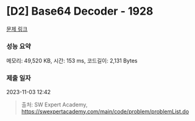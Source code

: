 # [D2] Base64 Decoder - 1928 

[문제 링크](https://swexpertacademy.com/main/code/problem/problemDetail.do?contestProbId=AV5PR4DKAG0DFAUq) 

### 성능 요약

메모리: 49,520 KB, 시간: 153 ms, 코드길이: 2,131 Bytes

### 제출 일자

2023-11-03 12:42



> 출처: SW Expert Academy, https://swexpertacademy.com/main/code/problem/problemList.do